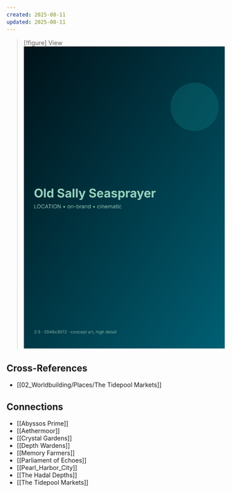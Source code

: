 ```yaml
---
created: 2025-08-11
updated: 2025-08-11
---
```


> [!figure] View
![](04_Resources/Assets/Generated/Locations/location-city-old-sally-seasprayer-old-sally-seasprayer.svg)




## Cross-References

- [[02_Worldbuilding/Places/The Tidepool Markets]]


## Connections

- [[Abyssos Prime]]
- [[Aethermoor]]
- [[Crystal Gardens]]
- [[Depth Wardens]]
- [[Memory Farmers]]
- [[Parliament of Echoes]]
- [[Pearl_Harbor_City]]
- [[The Hadal Depths]]
- [[The Tidepool Markets]]
